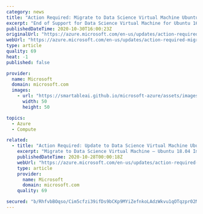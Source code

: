 ```yaml
---
category: news
title: "Action Required: Migrate to Data Science Virtual Machine Ubuntu 18.04"
excerpt: "End of Support for Data Science Virtual Machine for Ubuntu 16.04 on 1 April 2021."
publishedDateTime: 2020-10-30T16:00:23Z
originalUrl: "https://azure.microsoft.com/en-us/updates/action-required-migrate-to-data-science-virtual-machine-ubuntu-1804/"
webUrl: "https://azure.microsoft.com/en-us/updates/action-required-migrate-to-data-science-virtual-machine-ubuntu-1804/"
type: article
quality: 69
heat: -1
published: false

provider:
  name: Microsoft
  domain: microsoft.com
  images:
    - url: "https://smartableai.github.io/microsoft-azure/assets/images/organizations/microsoft.com-50x50.jpg"
      width: 50
      height: 50

topics:
  - Azure
  - Compute

related:
  - title: "Action Required: Update to Data Science Virtual Machine Ubuntu 18.04  "
    excerpt: "Migrate to Data Science Virtual Machine – Ubuntu 18.04 Image."
    publishedDateTime: 2020-10-28T00:00:18Z
    webUrl: "https://azure.microsoft.com/en-us/updates/action-required-update-to-data-science-virtual-machine-ubuntu-1804/"
    type: article
    provider:
      name: Microsoft
      domain: microsoft.com
    quality: 69

secured: "b/RhfvbBOqso/Cim5cfzi39ifDs9bCKp9MYiZefnkoLAdzWkvu1qOTqzpr02MpQ/TZmmyRplW3qded3KQn4u4aYOpkR2ncEpqMmGy7EP2W+tTlrRfVotIbDrsHKReagVYDRSWhAY9Pkj8AimQbNSxiD0nsW0VuxnGTl5+V37ktqtN6iMqSYvJg8ZEmD2hR7TPsm73/psfRJiDEGE92Q8XZo9LRl/i3wSMZR9uItjuBpZ/fg1DU2lJoG4F4+T+njDtOpKIL8ELT4cmVpa5FM9FDjF8hfeMIGcUU7SZAnr0L8U+oe9V1cXtishmgIAQtA+U9Qk3Hj1ndVSSaoKjXtUH3RG1f3bVLHSrOe9ydc/y/Y=;CpGDG5F1XBMYfxZXjfaV1Q=="
---
```


